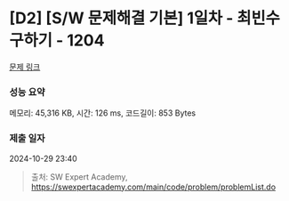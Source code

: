 # [D2] [S/W 문제해결 기본] 1일차 - 최빈수 구하기 - 1204 

[문제 링크](https://swexpertacademy.com/main/code/problem/problemDetail.do?contestProbId=AV13zo1KAAACFAYh) 

### 성능 요약

메모리: 45,316 KB, 시간: 126 ms, 코드길이: 853 Bytes

### 제출 일자

2024-10-29 23:40



> 출처: SW Expert Academy, https://swexpertacademy.com/main/code/problem/problemList.do
